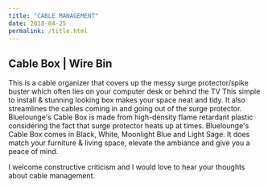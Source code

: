 ```yaml
---
title: "CABLE MANAGEMENT"
date: 2018-04-25
permalink: /title.html
---
```


## Cable Box | Wire Bin
This is a cable organizer that covers up the messy surge protector/spike buster which often lies on your computer desk or behind the TV
This simple to install & stunning looking box makes your space neat and tidy. It also streamlines the cables coming in and going out of the surge protector.
Bluelounge's Cable Box is made from high-density flame retardant plastic considering the fact that surge protector heats up at times.
Bluelounge's Cable Box comes in Black, White, Moonlight Blue and Light Sage. It does match your furniture & living space, elevate the ambiance and give you a peace of mind.

I welcome constructive criticism and I would love to hear your thoughts about cable management.
